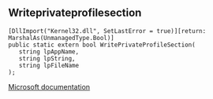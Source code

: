 ## Writeprivateprofilesection

```
[DllImport("Kernel32.dll", SetLastError = true)][return: MarshalAs(UnmanagedType.Bool)]
public static extern bool WritePrivateProfileSection(
   string lpAppName,
   string lpString,
   string lpFileName
);
```

[Microsoft documentation](https://docs.microsoft.com/en-us/windows/win32/api/winbase/nf-winbase-writeprivateprofilesectionw)
